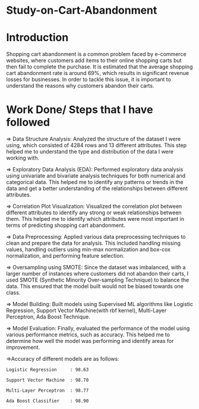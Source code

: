 # Study-on-Cart-Abandonment
# Introduction
Shopping cart abandonment is a common problem faced by e-commerce websites, where customers add items to their online shopping carts but then fail to complete the purchase. It is estimated that the average shopping cart abandonment rate is around 69%, which results in significant revenue losses for businesses. In order to tackle this issue, it is important to understand the reasons why customers abandon their carts.

# Work Done/ Steps that I have followed
⇒ Data Structure Analysis: Analyzed the structure of the dataset I were using, which consisted of 4284 rows and 13 different attributes. This step helped me to understand the type and distribution of the data I were working with.

⇒ Exploratory Data Analysis (EDA): Performed exploratory data analysis using univariate and bivariate analysis techniques for both numerical and categorical data. This helped me to identify any patterns or trends in the data and get a better understanding of the relationships between different attributes.

⇒ Correlation Plot Visualization: Visualized the correlation plot between different attributes to identify any strong or weak relationships between them. This helped me to identify which attributes were most important in terms of predicting shopping cart abandonment.

⇒ Data Preprocessing: Applied various data preprocessing techniques to clean and prepare the data for analysis. This included handling missing values, handling outliers using min-max normalization and box-cox normalization, and performing feature selection.

⇒ Oversampling using SMOTE: Since the dataset was imbalanced, with a larger number of instances where customers did not abandon their carts, I used SMOTE (Synthetic Minority Over-sampling Technique) to balance the data. This ensured that the model built would not be biased towards one class.

⇒ Model Building: Built models using Supervised ML algorithms like Logistic Regression, Support Vector Machine(with rbf kernel), Multi-Layer Perceptron, Ada Boost Technique. 

⇒ Model Evaluation: Finally, evaluated the performance of the model using various performance metrics, such as accuracy. This helped me to determine how well the model was performing and identify areas for improvement.

⇒Accuracy of different models are as follows:

    Logistic Regression     : 98.63

    Support Vector Machine  : 98.70

    Multi-Layer Perceptron  : 98.77

    Ada Boost Classifier    : 98.90
